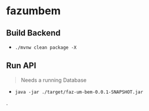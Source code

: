 # fazumbem

## Build Backend

- `./mvnw clean package -X`

## Run API

> Needs a running Database

- `java -jar ./target/faz-um-bem-0.0.1-SNAPSHOT.jar`

.
